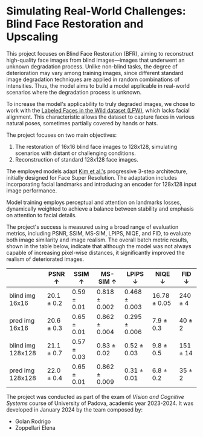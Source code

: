 # Simulating Real-World Challenges: Blind Face Restoration and Upscaling

This project focuses on Blind Face Restoration (BFR), aiming to reconstruct high-quality face images from blind images—images that underwent an unknown degradation process. Unlike non-blind tasks, the degree of deterioration may vary among training images, since different standard image degradation techniques are applied in random combinations of intensities. Thus, the model aims to build a model applicable in real-world scenarios where the degradation process is unknown.

To increase the model's applicability to truly degraded images, we chose to work with the [Labeled Faces in the Wild dataset (LFW)](https://vis-www.cs.umass.edu/lfw/), which lacks facial alignment. This characteristic allows the dataset to capture faces in various natural poses, sometimes partially covered by hands or hats.

The project focuses on two main objectives:

1. The restoration of 16x16 blind face images to 128x128, simulating scenarios with distant or challenging conditions.
2. Reconstruction of standard 128x128 face images.
   
The employed models adapt [Kim et al.'s](https://arxiv.org/abs/1908.08239) progressive 3-step architecture, initially designed for Face Super Resolution. The adaptation includes incorporating facial landmarks and introducing an encoder for 128x128 input image performance.

Model training employs perceptual and attention on landmarks losses, dynamically weighted to achieve a balance between stability and emphasis on attention to facial details.

The project's success is measured using a broad range of evaluation metrics, including PSNR, SSIM, MS-SIM, LPIPS, NIQE, and FID, to evaluate both image similarity and image realism. The overall batch metric results, shown in the table below, indicate that although the model was not always capable of increasing pixel-wise distances, it significantly improved the realism of deteriorated images.

|                 | PSNR $\uparrow$ | SSIM $\uparrow$ | MS-SIM $\uparrow$ | LPIPS $\downarrow$ | NIQE $\downarrow$ | FID $\downarrow$ |
| --------------- | ---- | ---- | ------ | ----- | ---- | --- |
| blind img 16x16 | 20.1 $\pm$ 0.2 | 0.59 $\pm$ 0.01 | 0.818 $\pm$ 0.002 | 0.468 $\pm$ 0.003 | 16.78 $\pm$ 0.05 | 240 $\pm$ 4 |
| pred img 16x16 | 20.6 $\pm$ 0.3 | 0.65  $\pm$ 0.01 | 0.862  $\pm$ 0.004 | 0.295  $\pm$ 0.006 | 7.9  $\pm$ 0.3 | 40  $\pm$ 2 |
| blind img 128x128 | 21.1 $\pm$ 0.7 | 0.57 $\pm$ 0.03 | 0.83 $\pm$ 0.02 | 0.52 $\pm$ 0.03 | 9.8 $\pm$ 0.5 | 151 $\pm$ 14 |
| pred img 128x128 | 22.0 $\pm$ 0.4 | 0.65 $\pm$ 0.01 | 0.862 $\pm$ 0.009 | 0.31 $\pm$ 0.01 | 6.8 $\pm$ 0.2 | 35 $\pm$ 2 |

The project was conducted as part of the exam of *Vision and Cognitive Systems* course of University of Padova, academic year 2023-2024. It was developed in January 2024 by the team composed by:
* Golan Rodrigo
* Zoppellari Elena
